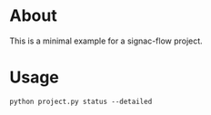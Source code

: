 # About

This is a minimal example for a signac-flow project.

# Usage

```
python project.py status --detailed
```

